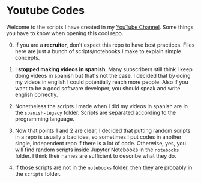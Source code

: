 # Youtube Codes

Welcome to the scripts I have created in my [YouTube Channel](https://www.youtube.com/channel/UC4jmaY21ri9n3DteRwuoJaA?view_as=subscriber). Some things you have to know when opening this cool repo.

0. If you are a **recruiter**, don't expect this repo to have best practices. Files here are just a bunch of scripts/notebooks I make to explain simple concepts.

1. I **stopped making videos in spanish**. Many subscribers still think I keep doing videos in spanish but that's not the case. I decided that by doing my videos in english I could potentially reach more people. Also if you want to be a good software developer, you should speak and write english correctly.

2. Nonetheless the scripts I made when I did my videos in spanish are in the `spanish-legacy` folder. Scripts are separated according to the programming language.

3. Now that points 1 and 2 are clear, I decided that putting random scripts in a repo is usually a bad idea, so sometimes I put codes in another single, independent repo if there is a lot of code. Otherwise, yes, you will find random scripts inside Jupyter Notebooks in the `notebooks` folder. I think their names are sufficient to describe what they do.

4. If those scripts are not in the `notebooks` folder, then they are probably in the `scripts` folder.
